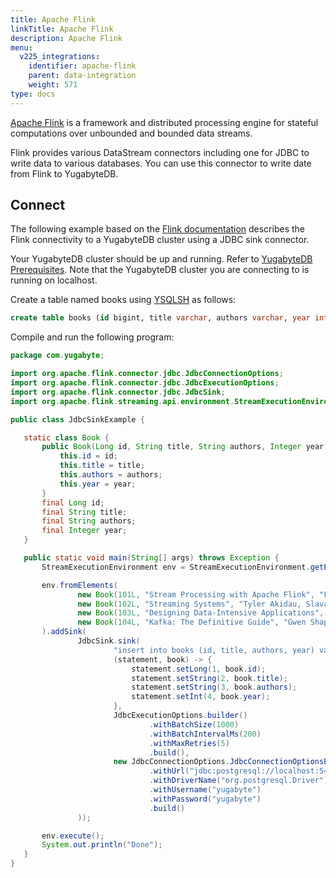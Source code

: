 ```yaml
---
title: Apache Flink
linkTitle: Apache Flink
description: Apache Flink
menu:
  v225_integrations:
    identifier: apache-flink
    parent: data-integration
    weight: 571
type: docs
---
```


[Apache Flink](https://flink.apache.org/) is a framework and distributed processing engine for stateful computations over unbounded and bounded data streams.

Flink provides various DataStream connectors including one for JDBC to write data to various databases. You can use this connector to write date from Flink to YugabyteDB.

## Connect

The following example based on the [Flink documentation](https://nightlies.apache.org/flink/flink-docs-release-1.17/docs/connectors/datastream/jdbc) describes the Flink connectivity to a YugabyteDB cluster using a JDBC sink connector.

Your YugabyteDB cluster should be up and running. Refer to [YugabyteDB Prerequisites](../tools/#yugabytedb-prerequisites).
Note that the YugabyteDB cluster you are connecting to is running on localhost.

Create a table named books using [YSQLSH](../../api/ysqlsh/#starting-ysqlsh) as follows:

```sql
create table books (id bigint, title varchar, authors varchar, year int);
```

Compile and run the following program:

```java
package com.yugabyte;

import org.apache.flink.connector.jdbc.JdbcConnectionOptions;
import org.apache.flink.connector.jdbc.JdbcExecutionOptions;
import org.apache.flink.connector.jdbc.JdbcSink;
import org.apache.flink.streaming.api.environment.StreamExecutionEnvironment;

public class JdbcSinkExample {

   static class Book {
       public Book(Long id, String title, String authors, Integer year) {
           this.id = id;
           this.title = title;
           this.authors = authors;
           this.year = year;
       }
       final Long id;
       final String title;
       final String authors;
       final Integer year;
   }

   public static void main(String[] args) throws Exception {
       StreamExecutionEnvironment env = StreamExecutionEnvironment.getExecutionEnvironment();

       env.fromElements(
               new Book(101L, "Stream Processing with Apache Flink", "Fabian Hueske, Vasiliki Kalavri", 2019),
               new Book(102L, "Streaming Systems", "Tyler Akidau, Slava Chernyak, Reuven Lax", 2018),
               new Book(103L, "Designing Data-Intensive Applications", "Martin Kleppmann", 2017),
               new Book(104L, "Kafka: The Definitive Guide", "Gwen Shapira, Neha Narkhede, Todd Palino", 2017)
       ).addSink(
               JdbcSink.sink(
                       "insert into books (id, title, authors, year) values (?, ?, ?, ?)",
                       (statement, book) -> {
                           statement.setLong(1, book.id);
                           statement.setString(2, book.title);
                           statement.setString(3, book.authors);
                           statement.setInt(4, book.year);
                       },
                       JdbcExecutionOptions.builder()
                               .withBatchSize(1000)
                               .withBatchIntervalMs(200)
                               .withMaxRetries(5)
                               .build(),
                       new JdbcConnectionOptions.JdbcConnectionOptionsBuilder()
                               .withUrl("jdbc:postgresql://localhost:5433/yugabyte")
                               .withDriverName("org.postgresql.Driver")
                               .withUsername("yugabyte")
                               .withPassword("yugabyte")
                               .build()
               ));

       env.execute();
       System.out.println("Done");
   }
}
```
